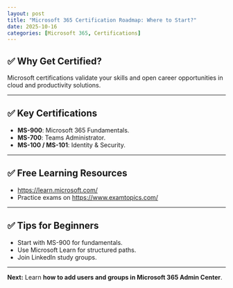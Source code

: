 ```yaml
---
layout: post
title: "Microsoft 365 Certification Roadmap: Where to Start?"
date: 2025-10-16
categories: [Microsoft 365, Certifications]
---
```


## ✅ Why Get Certified?
Microsoft certifications validate your skills and open career opportunities in cloud and productivity solutions.

---

## ✅ Key Certifications
- **MS-900**: Microsoft 365 Fundamentals.
- **MS-700**: Teams Administrator.
- **MS-100 / MS-101**: Identity & Security.

---

## ✅ Free Learning Resources
- https://learn.microsoft.com/
- Practice exams on https://www.examtopics.com/

---

## ✅ Tips for Beginners
- Start with MS-900 for fundamentals.
- Use Microsoft Learn for structured paths.
- Join LinkedIn study groups.

---

**Next:** Learn **how to add users and groups in Microsoft 365 Admin Center**.
